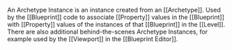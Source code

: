 An Archetype Instance is an instance created from an [[Archetype]].
Used by the [[Blueprint]] code to associate [[Property]] values in the [[Blueprint]] with [[Property]] values of the instances of that [[Blueprint]] in the [[Level]].
There are also additional behind-the-scenes Archetype Instances, for example used by the [[Viewport]] in the [[Blueprint Editor]].

